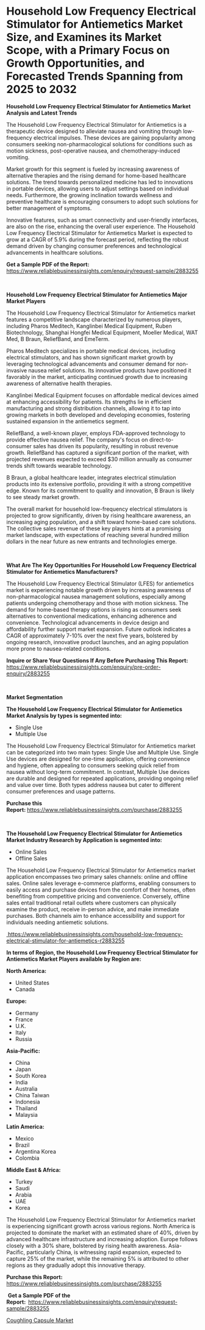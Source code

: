 <p><h1>Household Low Frequency Electrical Stimulator for Antiemetics Market Size, and Examines its Market Scope, with a Primary Focus on Growth Opportunities, and Forecasted Trends Spanning from 2025 to 2032</h1></p><p><strong>Household Low Frequency Electrical Stimulator for Antiemetics Market Analysis and Latest Trends</strong></p>
<p><p>The Household Low Frequency Electrical Stimulator for Antiemetics is a therapeutic device designed to alleviate nausea and vomiting through low-frequency electrical impulses. These devices are gaining popularity among consumers seeking non-pharmacological solutions for conditions such as motion sickness, post-operative nausea, and chemotherapy-induced vomiting. </p><p>Market growth for this segment is fueled by increasing awareness of alternative therapies and the rising demand for home-based healthcare solutions. The trend towards personalized medicine has led to innovations in portable devices, allowing users to adjust settings based on individual needs. Furthermore, the growing inclination towards wellness and preventive healthcare is encouraging consumers to adopt such solutions for better management of symptoms.</p><p>Innovative features, such as smart connectivity and user-friendly interfaces, are also on the rise, enhancing the overall user experience. The Household Low Frequency Electrical Stimulator for Antiemetics Market is expected to grow at a CAGR of 5.9% during the forecast period, reflecting the robust demand driven by changing consumer preferences and technological advancements in healthcare solutions.</p></p>
<p><strong>Get a Sample PDF of the Report:&nbsp;</strong> <a href="https://www.reliablebusinessinsights.com/enquiry/request-sample/2883255?utm_campaign=2811&utm_medium=2&utm_source=Github&utm_content=ia&utm_term=13032025&utm_id=household-low-frequency-electrical-stimulator-for-antiemetics">https://www.reliablebusinessinsights.com/enquiry/request-sample/2883255</a></p>
<p>&nbsp;</p>
<p><strong>Household Low Frequency Electrical Stimulator for Antiemetics Major Market Players</strong></p>
<p><p>The Household Low Frequency Electrical Stimulator for Antiemetics market features a competitive landscape characterized by numerous players, including Pharos Meditech, Kanglinbei Medical Equipment, Ruben Biotechnology, Shanghai Hongfei Medical Equipment, Moeller Medical, WAT Med, B Braun, ReliefBand, and EmeTerm.</p><p>Pharos Meditech specializes in portable medical devices, including electrical stimulators, and has shown significant market growth by leveraging technological advancements and consumer demand for non-invasive nausea relief solutions. Its innovative products have positioned it favorably in the market, anticipating continued growth due to increasing awareness of alternative health therapies.</p><p>Kanglinbei Medical Equipment focuses on affordable medical devices aimed at enhancing accessibility for patients. Its strengths lie in efficient manufacturing and strong distribution channels, allowing it to tap into growing markets in both developed and developing economies, fostering sustained expansion in the antiemetics segment.</p><p>ReliefBand, a well-known player, employs FDA-approved technology to provide effective nausea relief. The company's focus on direct-to-consumer sales has driven its popularity, resulting in robust revenue growth. ReliefBand has captured a significant portion of the market, with projected revenues expected to exceed $30 million annually as consumer trends shift towards wearable technology.</p><p>B Braun, a global healthcare leader, integrates electrical stimulation products into its extensive portfolio, providing it with a strong competitive edge. Known for its commitment to quality and innovation, B Braun is likely to see steady market growth.</p><p>The overall market for household low-frequency electrical stimulators is projected to grow significantly, driven by rising healthcare awareness, an increasing aging population, and a shift toward home-based care solutions. The collective sales revenue of these key players hints at a promising market landscape, with expectations of reaching several hundred million dollars in the near future as new entrants and technologies emerge.</p></p>
<p>&nbsp;</p>
<p><strong>What Are The Key Opportunities For Household Low Frequency Electrical Stimulator for Antiemetics Manufacturers?</strong></p>
<p><p>The Household Low Frequency Electrical Stimulator (LFES) for antiemetics market is experiencing notable growth driven by increasing awareness of non-pharmacological nausea management solutions, especially among patients undergoing chemotherapy and those with motion sickness. The demand for home-based therapy options is rising as consumers seek alternatives to conventional medications, enhancing adherence and convenience. Technological advancements in device design and affordability further support market expansion. Future outlook indicates a CAGR of approximately 7-10% over the next five years, bolstered by ongoing research, innovative product launches, and an aging population more prone to nausea-related conditions.</p></p>
<p><strong>Inquire or Share Your Questions If Any Before Purchasing This Report:</strong> <a href="https://www.reliablebusinessinsights.com/enquiry/pre-order-enquiry/2883255?utm_campaign=2811&utm_medium=2&utm_source=Github&utm_content=ia&utm_term=13032025&utm_id=household-low-frequency-electrical-stimulator-for-antiemetics">https://www.reliablebusinessinsights.com/enquiry/pre-order-enquiry/2883255</a></p>
<p>&nbsp;</p>
<p><strong>Market Segmentation</strong></p>
<p><strong>The Household Low Frequency Electrical Stimulator for Antiemetics Market Analysis by types is segmented into:</strong></p>
<p><ul><li>Single Use</li><li>Multiple Use</li></ul></p>
<p><p>The Household Low Frequency Electrical Stimulator for Antiemetics market can be categorized into two main types: Single Use and Multiple Use. Single Use devices are designed for one-time application, offering convenience and hygiene, often appealing to consumers seeking quick relief from nausea without long-term commitment. In contrast, Multiple Use devices are durable and designed for repeated applications, providing ongoing relief and value over time. Both types address nausea but cater to different consumer preferences and usage patterns.</p></p>
<p><strong>Purchase this Report:&nbsp;</strong><a href="https://www.reliablebusinessinsights.com/purchase/2883255?utm_campaign=2811&utm_medium=2&utm_source=Github&utm_content=ia&utm_term=13032025&utm_id=household-low-frequency-electrical-stimulator-for-antiemetics">https://www.reliablebusinessinsights.com/purchase/2883255</a></p>
<p>&nbsp;</p>
<p><strong>The Household Low Frequency Electrical Stimulator for Antiemetics Market Industry Research by Application is segmented into:</strong></p>
<p><ul><li>Online Sales</li><li>Offline Sales</li></ul></p>
<p><p>The Household Low Frequency Electrical Stimulator for Antiemetics market application encompasses two primary sales channels: online and offline sales. Online sales leverage e-commerce platforms, enabling consumers to easily access and purchase devices from the comfort of their homes, often benefiting from competitive pricing and convenience. Conversely, offline sales entail traditional retail outlets where customers can physically examine the product, receive in-person advice, and make immediate purchases. Both channels aim to enhance accessibility and support for individuals needing antiemetic solutions.</p></p>
<p><a href="https://www.reliablebusinessinsights.com/household-low-frequency-electrical-stimulator-for-antiemetics-r2883255?utm_campaign=2811&utm_medium=2&utm_source=Github&utm_content=ia&utm_term=13032025&utm_id=household-low-frequency-electrical-stimulator-for-antiemetics">&nbsp;https://www.reliablebusinessinsights.com/household-low-frequency-electrical-stimulator-for-antiemetics-r2883255</a></p>
<p><strong>In terms of Region, the Household Low Frequency Electrical Stimulator for Antiemetics Market Players available by Region are:</strong></p>
<p>
    <p> <strong> North America: </strong>
        <ul>
            <li>United States</li>
            <li>Canada</li>
        </ul>
        </p> 
    <p> <strong> Europe: </strong>
        <ul>
            <li>Germany</li>
            <li>France</li>
            <li>U.K.</li>
            <li>Italy</li>
            <li>Russia</li>
        </ul>
        </p> 
    <p> <strong> Asia-Pacific: </strong>
        <ul>
            <li>China</li>
            <li>Japan</li>
            <li>South Korea</li>
            <li>India</li>
            <li>Australia</li>
            <li>China Taiwan</li>
            <li>Indonesia</li>
            <li>Thailand</li>
            <li>Malaysia</li>
        </ul>
        </p> 
    <p> <strong> Latin America: </strong>
        <ul>
            <li>Mexico</li>
            <li>Brazil</li>
            <li>Argentina Korea</li>
            <li>Colombia</li>
        </ul>
        </p> 
    <p> <strong> Middle East & Africa: </strong>
        <ul>
            <li>Turkey</li>
            <li>Saudi</li>
            <li>Arabia</li>
            <li>UAE</li>
            <li>Korea</li>
        </ul>
    </p>
    </p>
<p><p>The Household Low Frequency Electrical Stimulator for Antiemetics market is experiencing significant growth across various regions. North America is projected to dominate the market with an estimated share of 40%, driven by advanced healthcare infrastructure and increasing adoption. Europe follows closely with a 30% share, bolstered by rising health awareness. Asia-Pacific, particularly China, is witnessing rapid expansion, expected to capture 25% of the market, while the remaining 5% is attributed to other regions as they gradually adopt this innovative therapy.</p></p>
<p><strong>Purchase this Report: </strong><a href="https://www.reliablebusinessinsights.com/purchase/2883255?utm_campaign=2811&utm_medium=2&utm_source=Github&utm_content=ia&utm_term=13032025&utm_id=household-low-frequency-electrical-stimulator-for-antiemetics">https://www.reliablebusinessinsights.com/purchase/2883255</a></p>
<p>&nbsp;<strong>Get a Sample PDF of the Report:&nbsp;&nbsp;</strong><a href="https://www.reliablebusinessinsights.com/enquiry/request-sample/2883255?utm_campaign=2811&utm_medium=2&utm_source=Github&utm_content=ia&utm_term=13032025&utm_id=household-low-frequency-electrical-stimulator-for-antiemetics">https://www.reliablebusinessinsights.com/enquiry/request-sample/2883255</a></p>
<p><strong></strong></p>
<p><p><a href="https://github.com/nafidurii/Market-Research-Report-List-1/blob/main/coughling-capsule-market.md?utm_campaign=2811&utm_medium=2&utm_source=Github&utm_content=ia&utm_term=13032025&utm_id=household-low-frequency-electrical-stimulator-for-antiemetics">Coughling Capsule Market</a></p></p>